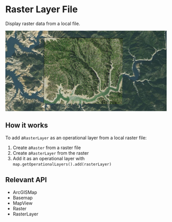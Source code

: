 # Raster Layer File

Display raster data from a local file.

![](RasterLayerFile.png)

## How it works

To add a`RasterLayer` as an operational layer from a local raster file:

1. Create a`Raster` from a raster file
2. Create a`RasterLayer` from the raster
3. Add it as an operational layer with `map.getOperationalLayers().add(rasterLayer)`

## Relevant API

* ArcGISMap
* Basemap
* MapView
* Raster
* RasterLayer
